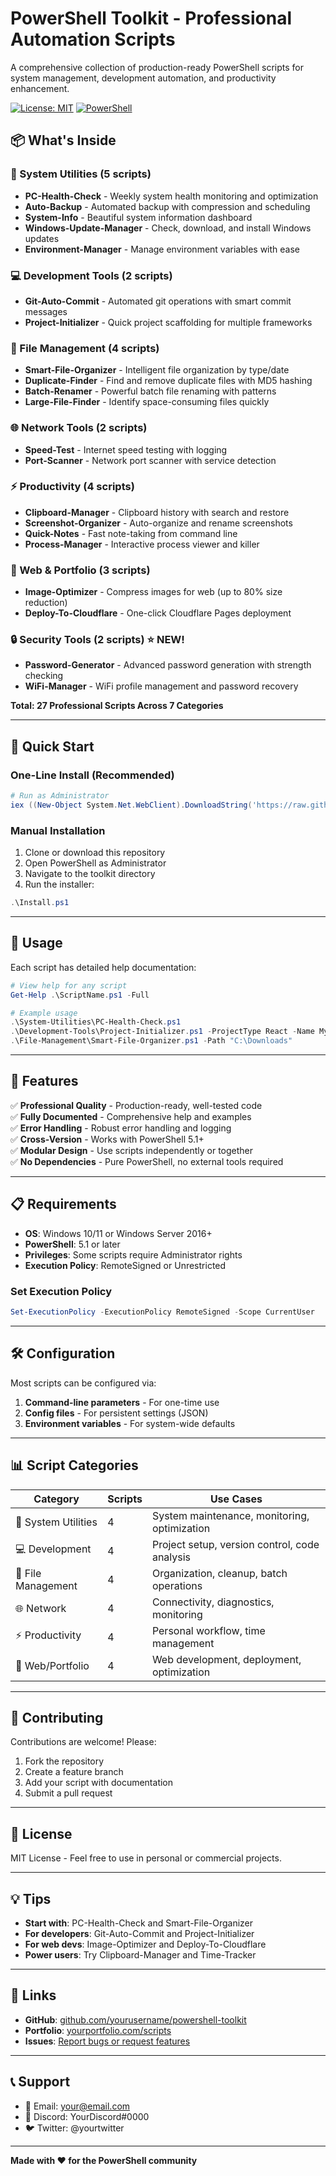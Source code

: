 # PowerShell Toolkit - Professional Automation Scripts

A comprehensive collection of production-ready PowerShell scripts for system management, development automation, and productivity enhancement.

[![License: MIT](https://img.shields.io/badge/License-MIT-yellow.svg)](https://opensource.org/licenses/MIT)
[![PowerShell](https://img.shields.io/badge/PowerShell-5.1%2B-blue.svg)](https://github.com/PowerShell/PowerShell)

## 📦 What's Inside

### 🔧 System Utilities (5 scripts)
- **PC-Health-Check** - Weekly system health monitoring and optimization
- **Auto-Backup** - Automated backup with compression and scheduling
- **System-Info** - Beautiful system information dashboard
- **Windows-Update-Manager** - Check, download, and install Windows updates
- **Environment-Manager** - Manage environment variables with ease

### 💻 Development Tools (2 scripts)
- **Git-Auto-Commit** - Automated git operations with smart commit messages
- **Project-Initializer** - Quick project scaffolding for multiple frameworks

### 📁 File Management (4 scripts)
- **Smart-File-Organizer** - Intelligent file organization by type/date
- **Duplicate-Finder** - Find and remove duplicate files with MD5 hashing
- **Batch-Renamer** - Powerful batch file renaming with patterns
- **Large-File-Finder** - Identify space-consuming files quickly

### 🌐 Network Tools (2 scripts)
- **Speed-Test** - Internet speed testing with logging
- **Port-Scanner** - Network port scanner with service detection

### ⚡ Productivity (4 scripts)
- **Clipboard-Manager** - Clipboard history with search and restore
- **Screenshot-Organizer** - Auto-organize and rename screenshots
- **Quick-Notes** - Fast note-taking from command line
- **Process-Manager** - Interactive process viewer and killer

### 🎨 Web & Portfolio (3 scripts)
- **Image-Optimizer** - Compress images for web (up to 80% size reduction)
- **Deploy-To-Cloudflare** - One-click Cloudflare Pages deployment

### 🔒 **Security Tools** (2 scripts) ⭐ NEW!
- **Password-Generator** - Advanced password generation with strength checking
- **WiFi-Manager** - WiFi profile management and password recovery

**Total: 27 Professional Scripts Across 7 Categories**

---

## 🚀 Quick Start

### One-Line Install (Recommended)
```powershell
# Run as Administrator
iex ((New-Object System.Net.WebClient).DownloadString('https://raw.githubusercontent.com/yourusername/powershell-toolkit/main/Install.ps1'))
```

### Manual Installation
1. Clone or download this repository
2. Open PowerShell as Administrator
3. Navigate to the toolkit directory
4. Run the installer:
```powershell
.\Install.ps1
```

---

## 📖 Usage

Each script has detailed help documentation:

```powershell
# View help for any script
Get-Help .\ScriptName.ps1 -Full

# Example usage
.\System-Utilities\PC-Health-Check.ps1
.\Development-Tools\Project-Initializer.ps1 -ProjectType React -Name MyApp
.\File-Management\Smart-File-Organizer.ps1 -Path "C:\Downloads"
```

---

## 🎯 Features

✅ **Professional Quality** - Production-ready, well-tested code  
✅ **Fully Documented** - Comprehensive help and examples  
✅ **Error Handling** - Robust error handling and logging  
✅ **Cross-Version** - Works with PowerShell 5.1+  
✅ **Modular Design** - Use scripts independently or together  
✅ **No Dependencies** - Pure PowerShell, no external tools required  

---

## 📋 Requirements

- **OS**: Windows 10/11 or Windows Server 2016+
- **PowerShell**: 5.1 or later
- **Privileges**: Some scripts require Administrator rights
- **Execution Policy**: RemoteSigned or Unrestricted

### Set Execution Policy
```powershell
Set-ExecutionPolicy -ExecutionPolicy RemoteSigned -Scope CurrentUser
```

---

## 🛠️ Configuration

Most scripts can be configured via:
1. **Command-line parameters** - For one-time use
2. **Config files** - For persistent settings (JSON)
3. **Environment variables** - For system-wide defaults

---

## 📊 Script Categories

| Category | Scripts | Use Cases |
|----------|---------|-----------|
| 🔧 System Utilities | 4 | System maintenance, monitoring, optimization |
| 💻 Development | 4 | Project setup, version control, code analysis |
| 📁 File Management | 4 | Organization, cleanup, batch operations |
| 🌐 Network | 4 | Connectivity, diagnostics, monitoring |
| ⚡ Productivity | 4 | Personal workflow, time management |
| 🎨 Web/Portfolio | 4 | Web development, deployment, optimization |

---

## 🤝 Contributing

Contributions are welcome! Please:
1. Fork the repository
2. Create a feature branch
3. Add your script with documentation
4. Submit a pull request

---

## 📜 License

MIT License - Feel free to use in personal or commercial projects.

---

## 💡 Tips

- **Start with**: PC-Health-Check and Smart-File-Organizer
- **For developers**: Git-Auto-Commit and Project-Initializer
- **For web devs**: Image-Optimizer and Deploy-To-Cloudflare
- **Power users**: Try Clipboard-Manager and Time-Tracker

---

## 🔗 Links

- **GitHub**: [github.com/yourusername/powershell-toolkit](https://github.com/yourusername/powershell-toolkit)
- **Portfolio**: [yourportfolio.com/scripts](https://yourportfolio.com/scripts)
- **Issues**: [Report bugs or request features](https://github.com/yourusername/powershell-toolkit/issues)

---

## 📞 Support

- 📧 Email: your@email.com
- 💬 Discord: YourDiscord#0000
- 🐦 Twitter: @yourtwitter

---

**Made with ❤️ for the PowerShell community**

